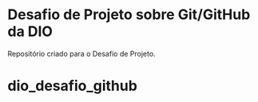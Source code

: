# Desafio de Projeto sobre Git/GitHub da DIO
Repositório criado para o Desafio de Projeto.
# dio_desafio_github
